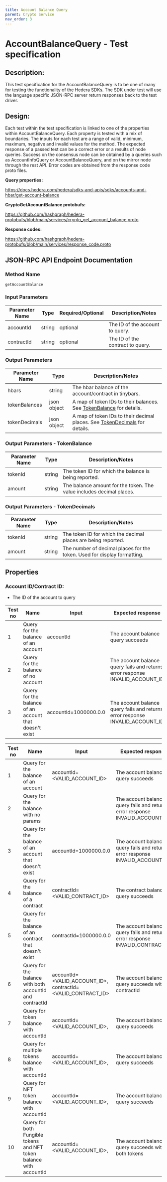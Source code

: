 ```yaml
---
title: Account Balance Query
parent: Crypto Service
nav_order: 3
---
```


# AccountBalanceQuery - Test specification

## Description:

This test specification for the AccountBalanceQuery is to be one of many for testing the functionality of the Hedera SDKs. The SDK under test will use the language specific JSON-RPC server return responses back to the test driver.

## Design:

Each test within the test specification is linked to one of the properties within AccountBalanceQuery. Each property is tested with a mix of boundaries. The inputs for each test are a range of valid, minimum, maximum, negative and invalid values for the method. The expected response of a passed test can be a correct error or a results of node queries. Success on the consensus node can be obtained by a queries such as AccountInfoQuery or AccountBalanceQuery, and on the mirror node through the rest API. Error codes are obtained from the response code proto files.

**Query properties:**

https://docs.hedera.com/hedera/sdks-and-apis/sdks/accounts-and-hbar/get-account-balance

**CryptoGetAccountBalance protobufs:**

https://github.com/hashgraph/hedera-protobufs/blob/main/services/crypto_get_account_balance.proto

**Response codes:**

https://github.com/hashgraph/hedera-protobufs/blob/main/services/response_code.proto

## JSON-RPC API Endpoint Documentation

### Method Name

`getAccountBalance`

### Input Parameters

| Parameter Name | Type   | Required/Optional | Description/Notes                |
| -------------- | ------ | ----------------- | -------------------------------- |
| accountId      | string | optional          | The ID of the account to query.  |
| contractId     | string | optional          | The ID of the contract to query. |

### Output Parameters

| Parameter Name | Type        | Description/Notes                                                                                                |
| -------------- | ----------- | ---------------------------------------------------------------------------------------------------------------- |
| hbars          | string      | The hbar balance of the account/contract in tinybars.                                                            |
| tokenBalances  | json object | A map of token IDs to their balances. See [TokenBalance](#output-parameters---tokenbalance) for details.         |
| tokenDecimals  | json object | A map of token IDs to their decimal places. See [TokenDecimals](#output-parameters---tokendecimals) for details. |

### Output Parameters - TokenBalance

| Parameter Name | Type   | Description/Notes                                                    |
| -------------- | ------ | -------------------------------------------------------------------- |
| tokenId        | string | The token ID for which the balance is being reported.                |
| amount         | string | The balance amount for the token. The value includes decimal places. |

### Output Parameters - TokenDecimals

| Parameter Name | Type   | Description/Notes                                                        |
| -------------- | ------ | ------------------------------------------------------------------------ |
| tokenId        | string | The token ID for which the decimal places are being reported.            |
| amount         | string | The number of decimal places for the token. Used for display formatting. |

## Properties

### **Account ID/Contract ID:**

- The ID of the account to query

| Test no | Name                                                   | Input                 | Expected response                                                             | Implemented (Y/N) |
| ------- | ------------------------------------------------------ | --------------------- | ----------------------------------------------------------------------------- | ----------------- |
| 1       | Query for the balance of an account                    | accountId             | The account balance query succeeds                                            | N                 |
| 2       | Query for the balance of no account                    |                       | The account balance query fails and returns error response INVALID_ACCOUNT_ID | N                 |
| 3       | Query for the balance of an account that doesn't exist | accountId=1000000.0.0 | The account balance query fails and returns error response INVALID_ACCOUNT_ID | N                 |

| Test no | Name                                                                | Input                                                        | Expected response                                                              | Implemented (Y/N) |
| ------- | ------------------------------------------------------------------- | ------------------------------------------------------------ | ------------------------------------------------------------------------------ | ----------------- |
| 1       | Query for the balance of an account                                 | accountId=<VALID_ACCOUNT_ID>                                 | The account balance query succeeds                                             | Y                 |
| 2       | Query for the balance with no params                                |                                                              | The account balance query fails and returns error response INVALID_ACCOUNT_ID  | Y                 |
| 3       | Query for the balance of an account that doesn't exist              | accountId=1000000.0.0                                        | The account balance query fails and returns error response INVALID_ACCOUNT_ID  | Y                 |
| 4       | Query for the balance of a contract                                 | contractId=<VALID_CONTRACT_ID>                               | The contract balance query succeeds                                            | Y                 |
| 5       | Query for the balance of an contract that doesn't exist             | contractId=1000000.0.0                                       | The account balance query fails and returns error response INVALID_CONTRACT_ID | Y                 |
| 6       | Query for the balance with both accountId and contractId            | accountId=<VALID_ACCOUNT_ID>, contractId=<VALID_CONTRACT_ID> | The account balance query succeeds with contractId                             | Y                 |
| 7       | Query for token balance with accountId                              | accountId=<VALID_ACCOUNT_ID>,                                | The account balance query succeeds                                             | Y                 |
| 8       | Query for multiple tokens balance with accountId                    | accountId=<VALID_ACCOUNT_ID>,                                | The account balance query succeeds                                             | Y                 |
| 9       | Query for NFT token balance with accountId                          | accountId=<VALID_ACCOUNT_ID>,                                | The account balance query succeeds                                             | Y                 |
| 10      | Query for both Fungible tokens and NFT token balance with accountId | accountId=<VALID_ACCOUNT_ID>,                                | The account balance query succeeds with both tokens                            | Y                 |
